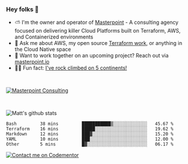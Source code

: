 

### Hey folks 👋



- ⛅️ I'm the owner and operator of [Masterpoint](https://masterpoint.io) - A consulting agency focused on delivering killer Cloud Platforms built on Terraform, AWS, and Containerized environments
- 💬 Ask me about AWS, my open source [Terraform work](https://github.com/masterpointio?q=terraform&type=&language=hcl), or anything in the Cloud Native space
- 🔨 Want to work together on an upcoming project? Reach out via [masterpoint.io](https://masterpoint.io)
- 🧗‍♂️ Fun fact: [I've rock climbed on 5 continents!](https://www.rockandice.com/videos/weekend-whippers/weekend-whipper-gunning-for-it-on-south-six-shooter/)

<br>


[![Masterpoint Consulting](https://masterpoint-public.s3.us-west-2.amazonaws.com/Logo-medium.png)](https://masterpoint.io)

<br>

![Matt's github stats](https://github-readme-stats.vercel.app/api?username=Gowiem&count_private=true&theme=cobalt&show_icons=true)

<!--START_SECTION:waka-->

```text
Bash         38 mins         ███████████▒░░░░░░░░░░░░░   45.67 %
Terraform    16 mins         █████░░░░░░░░░░░░░░░░░░░░   19.62 %
Markdown     12 mins         ███▓░░░░░░░░░░░░░░░░░░░░░   15.20 %
YAML         10 mins         ███░░░░░░░░░░░░░░░░░░░░░░   12.00 %
Other        5 mins          █▓░░░░░░░░░░░░░░░░░░░░░░░   06.17 %
```

<!--END_SECTION:waka-->

[![Contact me on Codementor](https://www.codementor.io/m-badges/gowiem/find-me-on-cm-b.svg)](https://www.codementor.io/@gowiem?refer=badge)
